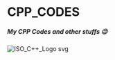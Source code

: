 # CPP_CODES
##### My CPP Codes and other stuffs 😉
![ISO_C++_Logo svg](https://github.com/emon4075/CPP/assets/87023992/06965499-02fb-40dc-be42-adf95cc3bb3f=250x250)
